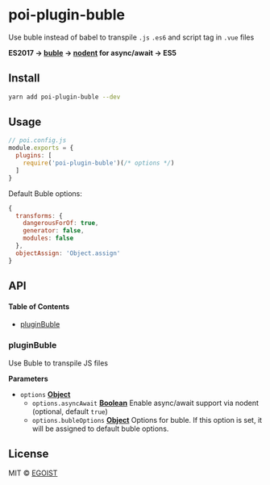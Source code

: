 # poi-plugin-buble

Use buble instead of babel to transpile `.js` `.es6` and script tag in `.vue` files

**ES2017 -> [buble](https://github.com/Rich-Harris/buble) -> [nodent](https://github.com/MatAtBread/nodent-compiler) for async/await -> ES5**

## Install

```bash
yarn add poi-plugin-buble --dev
```

## Usage

```js
// poi.config.js
module.exports = {
  plugins: [
    require('poi-plugin-buble')(/* options */)
  ]
}
```

Default Buble options:

```js
{
  transforms: {
    dangerousForOf: true,
    generator: false,
    modules: false
  },
  objectAssign: 'Object.assign'
}
```

## API

<!-- Generated by documentation.js. Update this documentation by updating the source code. -->

#### Table of Contents

-   [pluginBuble](#pluginbuble)

### pluginBuble

Use Buble to transpile JS files

**Parameters**

-   `options` **[Object](https://developer.mozilla.org/docs/Web/JavaScript/Reference/Global_Objects/Object)** 
    -   `options.asyncAwait` **[Boolean](https://developer.mozilla.org/docs/Web/JavaScript/Reference/Global_Objects/Boolean)** Enable async/await support via nodent (optional, default `true`)
    -   `options.bubleOptions` **[Object](https://developer.mozilla.org/docs/Web/JavaScript/Reference/Global_Objects/Object)** Options for buble.
        If this option is set, it will be assigned to default buble options.

## License

MIT © [EGOIST](https://github.com/egoist)
